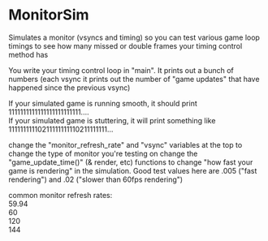 # MonitorSim
Simulates a monitor (vsyncs and timing) so you can test various game loop timings to see how many missed or double frames your timing control method has


You write your timing control loop in "main". It prints out a bunch of numbers (each vsync it prints out the number of "game updates" that have happened since the previous vsync)

If your simulated game is running smooth, it should print 1111111111111111111111111....  
If your simulated game is stuttering, it will print something like 11111111110211111111110211111111...

change the "monitor_refresh_rate" and "vsync" variables at the top to change the type of monitor you're testing on
change the "game_update_time()" (& render, etc) functions to change "how fast your game is rendering" in the simulation. Good test values here are .005 ("fast rendering") and .02 ("slower than 60fps rendering")

common monitor refresh rates:  
59.94  
60  
120  
144  
